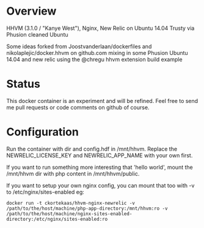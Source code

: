 Overview
========
HHVM (3.1.0 / "Kanye West"), Nginx, New Relic on Ubuntu 14.04 Trusty via Phusion cleaned Ubuntu

Some ideas forked from Joostvanderlaan/dockerfiles and nikolaplejic/docker.hhvm on github.com mixing in some Phusion Ubuntu 14.04 and new relic using the @chregu hhvm extension build example

Status
======
This docker container is an experiment and will be refined.  Feel free to send me pull requests or code comments on github of course.


Configuration
=============
Run the container with dir and config.hdf in /mnt/hhvm. Replace the NEWRELIC_LICENSE_KEY and NEWRELIC_APP_NAME with your own first.

If you want to run something more interesting that 'hello world', mount the /mnt/hhvm dir with php content in /mnt/hhvm/public.

If you want to setup your own nginx config, you can mount that too with -v to /etc/nginx/sites-enabled eg:

```
docker run -t ckortekaas/hhvm-nginx-newrelic -v /path/to/the/host/machine/php-app-directory:/mnt/hhvm:ro -v /path/to/the/host/machine/nginx-sites-enabled-directory:/etc/nginx/sites-enabled:ro
```
